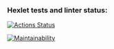 ### Hexlet tests and linter status:
[![Actions Status](https://github.com/darya-strekalovskaya/java-project-61/workflows/hexlet-check/badge.svg)](https://github.com/darya-strekalovskaya/java-project-61/actions)

[![Maintainability](https://api.codeclimate.com/v1/badges/d0832b0a90257a5cfb93/maintainability)](https://codeclimate.com/github/darya-strekalovskaya/java-project-61/maintainability)
